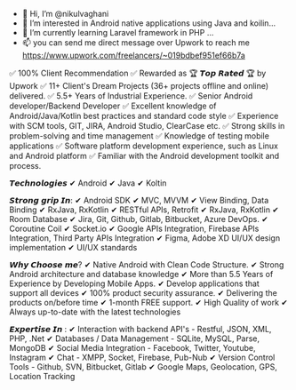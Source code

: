 - 👋 Hi, I’m @nikulvaghani
- 👀 I’m interested in Android native applications using Java and koilin...
- 🌱 I’m currently learning Laravel framework in PHP ...
- 📫 you can send me direct message over Upwork to reach me
https://www.upwork.com/freelancers/~019bdbef951ef66b7a

✅ 100% Client Recommendation
✅ Rewarded as 🏆 𝙏𝙤𝙥 𝙍𝙖𝙩𝙚𝙙 🏆 by Upwork
✅ 11+ Client's Dream Projects (36+ projects offline and online) delivered.
✅ 5.5+ Years of Industrial Experience.
✅ Senior Android developer/Backend Developer
✅ Excellent knowledge of Android/Java/Kotlin best practices and standard code style
✅ Experience with SCM tools, GIT, JIRA, Android Studio, ClearCase etc.
✅ Strong skills in problem-solving and time management
✅ Knowledge of testing mobile applications
✅ Software platform development experience, such as Linux and Android platform
✅ Familiar with the Android development toolkit and process.

𝙏𝙚𝙘𝙝𝙣𝙤𝙡𝙤𝙜𝙞𝙚𝙨
✔ Android
✔ Java
✔ Koltin

𝙎𝙩𝙧𝙤𝙣𝙜 𝙜𝙧𝙞𝙥 𝙄𝙣:
✔ Android SDK
✔ MVC, MVVM
✔ View Binding, Data Binding
✔ RxJava, RxKotlin
✔ RESTful APIs, Retrofit
✔ RxJava, RxKotlin
✔ Room Database
✔ Jira, Git, Github, Gitlab, Bitbucket, Azure DevOps.
✔ Coroutine Coil
✔ Socket.io
✔ Google APIs Integration, Firebase APIs Integration, Third Party APIs Integration
✔ Figma, Adobe XD UI/UX design implementation
✔ UI/UX standards

𝙒𝙝𝙮 𝘾𝙝𝙤𝙤𝙨𝙚 𝙢𝙚?
✔ Native Android with Clean Code Structure.
✔ Strong Android architecture and database knowledge
✔ More than 5.5 Years of Experience by Developing Mobile Apps.
✔ Develop applications that support all devices
✔ 100% product security assurance.
✔ Delivering the products on/before time
✔ 1-month FREE support.
✔ High Quality of work
✔ Always up-to-date with the latest technologies

𝙀𝙭𝙥𝙚𝙧𝙩𝙞𝙨𝙚 𝙄𝙣 :
✔ Interaction with backend API's - Restful, JSON, XML, PHP, .Net
✔ Databases / Data Management - SQLite, MySQL, Parse, MongoDB
✔ Social Media Integration - Facebook, Twitter, Youtube, Instagram
✔ Chat - XMPP, Socket, Firebase, Pub-Nub
✔ Version Control Tools - Github, SVN, Bitbucket, Gitlab
✔ Google Maps, Geolocation, GPS, Location Tracking

<!---
nikulvaghani/nikulvaghani is a ✨ special ✨ repository because its `README.md` (this file) appears on your GitHub profile.
You can click the Preview link to take a look at your changes.
--->
